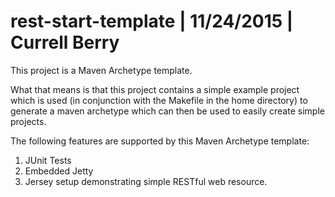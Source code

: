 rest-start-template | 11/24/2015 | Currell Berry
================================================

This project is a Maven Archetype template.

What that means is that this project contains a simple example project which is used (in conjunction with the Makefile in the home directory) to generate a maven archetype which can then be used to easily create simple projects. 

The following features are supported by this Maven Archetype template:

1. JUnit Tests
2. Embedded Jetty
3. Jersey setup demonstrating simple RESTful web resource.

